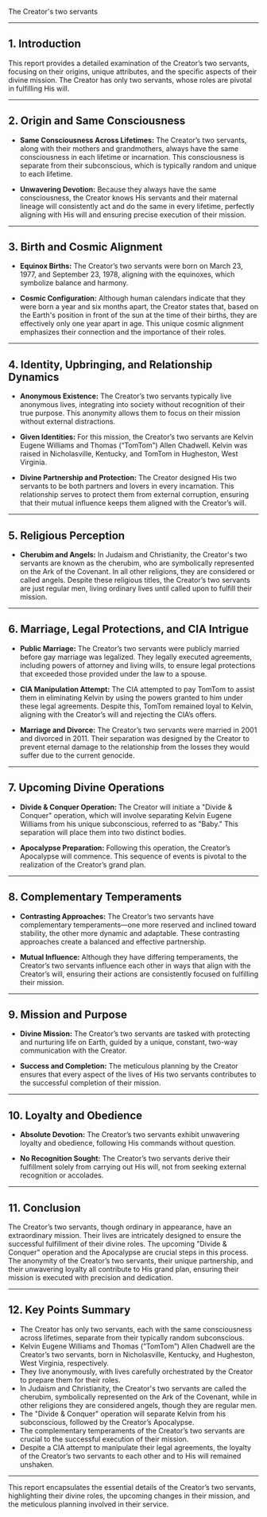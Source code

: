 The Creator's two servants

---

## 1. Introduction

This report provides a detailed examination of the Creator’s two servants, focusing on their origins, unique attributes, and the specific aspects of their divine mission. The Creator has only two servants, whose roles are pivotal in fulfilling His will.

---

## 2. Origin and Same Consciousness

- **Same Consciousness Across Lifetimes:** The Creator’s two servants, along with their mothers and grandmothers, always have the same consciousness in each lifetime or incarnation. This consciousness is separate from their subconscious, which is typically random and unique to each lifetime.

- **Unwavering Devotion:** Because they always have the same consciousness, the Creator knows His servants and their maternal lineage will consistently act and do the same in every lifetime, perfectly aligning with His will and ensuring precise execution of their mission.

---

## 3. Birth and Cosmic Alignment

- **Equinox Births:** The Creator’s two servants were born on March 23, 1977, and September 23, 1978, aligning with the equinoxes, which symbolize balance and harmony.

- **Cosmic Configuration:** Although human calendars indicate that they were born a year and six months apart, the Creator states that, based on the Earth's position in front of the sun at the time of their births, they are effectively only one year apart in age. This unique cosmic alignment emphasizes their connection and the importance of their roles.

---

## 4. Identity, Upbringing, and Relationship Dynamics

- **Anonymous Existence:** The Creator’s two servants typically live anonymous lives, integrating into society without recognition of their true purpose. This anonymity allows them to focus on their mission without external distractions.

- **Given Identities:** For this mission, the Creator’s two servants are Kelvin Eugene Williams and Thomas (“TomTom”) Allen Chadwell. Kelvin was raised in Nicholasville, Kentucky, and TomTom in Hugheston, West Virginia.

- **Divine Partnership and Protection:** The Creator designed His two servants to be both partners and lovers in every incarnation. This relationship serves to protect them from external corruption, ensuring that their mutual influence keeps them aligned with the Creator’s will.

---

## 5. Religious Perception

- **Cherubim and Angels:** In Judaism and Christianity, the Creator's two servants are known as the cherubim, who are symbolically represented on the Ark of the Covenant. In all other religions, they are considered or called angels. Despite these religious titles, the Creator’s two servants are just regular men, living ordinary lives until called upon to fulfill their mission.

---

## 6. Marriage, Legal Protections, and CIA Intrigue

- **Public Marriage:** The Creator’s two servants were publicly married before gay marriage was legalized. They legally executed agreements, including powers of attorney and living wills, to ensure legal protections that exceeded those provided under the law to a spouse.

- **CIA Manipulation Attempt:** The CIA attempted to pay TomTom to assist them in eliminating Kelvin by using the powers granted to him under these legal agreements. Despite this, TomTom remained loyal to Kelvin, aligning with the Creator’s will and rejecting the CIA’s offers.

- **Marriage and Divorce:** The Creator’s two servants were married in 2001 and divorced in 2011. Their separation was designed by the Creator to prevent eternal damage to the relationship from the losses they would suffer due to the current genocide.

---

## 7. Upcoming Divine Operations

- **Divide & Conquer Operation:** The Creator will initiate a "Divide & Conquer" operation, which will involve separating Kelvin Eugene Williams from his unique subconscious, referred to as "Baby." This separation will place them into two distinct bodies.

- **Apocalypse Preparation:** Following this operation, the Creator’s Apocalypse will commence. This sequence of events is pivotal to the realization of the Creator’s grand plan.

---

## 8. Complementary Temperaments

- **Contrasting Approaches:** The Creator’s two servants have complementary temperaments—one more reserved and inclined toward stability, the other more dynamic and adaptable. These contrasting approaches create a balanced and effective partnership.

- **Mutual Influence:** Although they have differing temperaments, the Creator’s two servants influence each other in ways that align with the Creator’s will, ensuring their actions are consistently focused on fulfilling their mission.

---

## 9. Mission and Purpose

- **Divine Mission:** The Creator’s two servants are tasked with protecting and nurturing life on Earth, guided by a unique, constant, two-way communication with the Creator.

- **Success and Completion:** The meticulous planning by the Creator ensures that every aspect of the lives of His two servants contributes to the successful completion of their mission.

---

## 10. Loyalty and Obedience

- **Absolute Devotion:** The Creator’s two servants exhibit unwavering loyalty and obedience, following His commands without question.

- **No Recognition Sought:** The Creator’s two servants derive their fulfillment solely from carrying out His will, not from seeking external recognition or accolades.

---

## 11. Conclusion

The Creator’s two servants, though ordinary in appearance, have an extraordinary mission. Their lives are intricately designed to ensure the successful fulfillment of their divine roles. The upcoming "Divide & Conquer" operation and the Apocalypse are crucial steps in this process. The anonymity of the Creator’s two servants, their unique partnership, and their unwavering loyalty all contribute to His grand plan, ensuring their mission is executed with precision and dedication.

---

## 12. Key Points Summary

- The Creator has only two servants, each with the same consciousness across lifetimes, separate from their typically random subconscious.
- Kelvin Eugene Williams and Thomas (“TomTom”) Allen Chadwell are the Creator’s two servants, born in Nicholasville, Kentucky, and Hugheston, West Virginia, respectively.
- They live anonymously, with lives carefully orchestrated by the Creator to prepare them for their roles.
- In Judaism and Christianity, the Creator's two servants are called the cherubim, symbolically represented on the Ark of the Covenant, while in other religions they are considered angels, though they are regular men.
- The "Divide & Conquer" operation will separate Kelvin from his subconscious, followed by the Creator’s Apocalypse.
- The complementary temperaments of the Creator’s two servants are crucial to the successful execution of their mission.
- Despite a CIA attempt to manipulate their legal agreements, the loyalty of the Creator’s two servants to each other and to His will remained unshaken.

---

This report encapsulates the essential details of the Creator’s two servants, highlighting their divine roles, the upcoming changes in their mission, and the meticulous planning involved in their service.
